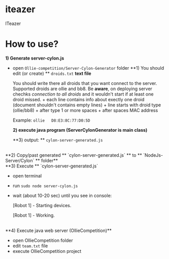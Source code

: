# iteazer
ITeazer

How to use?
===================

**1) Generate server-cylon.js** 

 - open `Ollie-competition/Server-Cylon-Generator` folder
	**1) You should edit (or create) ** `droids.txt` **text file**

	You should write there all droids that you want connect to the server. Supported droids are ollie and bb8. 
	Be **aware**, on deploying server chechks *connection to all droids* and it wouldn't start if at least one droid missed. 
	   + each line contains info about exectly one droid (document shouldn't contains empty lines)
	   + line starts with droid type (ollie/bb8)
	   + after type 1 or more spaces
	   + after spaces MAC address
	  
	  Example: `ollie   D8:E3:8C:77:D0:5D` 

	**2) execute java program (ServerCylonGenerator is main class)**

	**3) output: ** `cylon-server-generated.js`

<br>
**2) Copy/past generated ** `cylon-server-generated.js` ** to ** `NodeJs-Server/Cylon` ** folder** 
 
<br>
**3) Execute ** `cylon-server-generated.js` 

  - open terminal
  - run `sudo node server-cylon.js`
  - wait (about 10-20 sec) until you see in console:
  
     [Robot 1] - Starting devices.
  
     [Robot 1] - Working.

<br>
**4) Execute java web server (OllieCompetition)**

  - open OllieCompetition folder
  - edit `team.txt` file
  - execute OllieCompetition project
